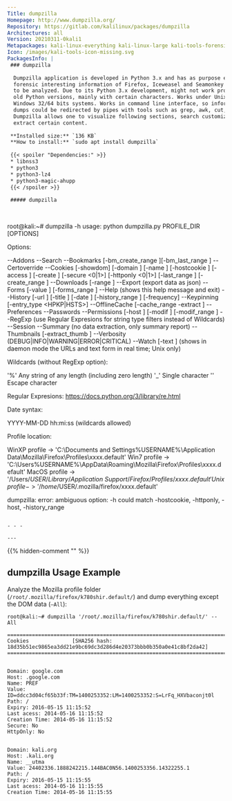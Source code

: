 ```yaml
---
Title: dumpzilla
Homepage: http://www.dumpzilla.org/
Repository: https://gitlab.com/kalilinux/packages/dumpzilla
Architectures: all
Version: 20210311-0kali1
Metapackages: kali-linux-everything kali-linux-large kali-tools-forensics kali-tools-respond 
Icon: /images/kali-tools-icon-missing.svg
PackagesInfo: |
 ### dumpzilla
 
  Dumpzilla application is developed in Python 3.x and has as purpose extract all
  forensic interesting information of Firefox, Iceweasel and Seamonkey browsers
  to be analyzed. Due to its Python 3.x development, might not work properly in
  old Python versions, mainly with certain characters. Works under Unix and
  Windows 32/64 bits systems. Works in command line interface, so information
  dumps could be redirected by pipes with tools such as grep, awk, cut, sed...
  Dumpzilla allows one to visualize following sections, search customization and
  extract certain content.
 
 **Installed size:** `136 KB`  
 **How to install:** `sudo apt install dumpzilla`  
 
 {{< spoiler "Dependencies:" >}}
 * libnss3
 * python3
 * python3-lz4
 * python3-magic-ahupp
 {{< /spoiler >}}
 
 ##### dumpzilla
 
 
 ```
 root@kali:~# dumpzilla -h
 usage: python dumpzilla.py PROFILE_DIR [OPTIONS]
 
 Options:
 
  --Addons
  --Search
  --Bookmarks [-bm_create_range <start> <end>][-bm_last_range <start> <end>]
  --Certoverride
  --Cookies [-showdom] [-domain <string>] [-name <string>] [-hostcookie <string>] [-access <date>] [-create <date>]
            [-secure <0|1>] [-httponly <0|1>] [-last_range <start> <end>] [-create_range <start> <end>]
  --Downloads [-range <start> <end>]
  --Export <directory> (export data as json)
  --Forms [-value <string>] [-forms_range <start> <end>]
  --Help (shows this help message and exit)
  --History [-url <string>] [-title <string>] [-date <date>] [-history_range <start> <end>] [-frequency]
  --Keypinning [-entry_type <HPKP|HSTS>]
  --OfflineCache [-cache_range <start> <end> -extract <directory>]
  --Preferences
  --Passwords
  --Permissions [-host <string>] [-modif <date>] [-modif_range <start> <end>]
  --RegExp (use Regular Expresions for string type filters instead of Wildcards)
  --Session
  --Summary (no data extraction, only summary report)
  --Thumbnails [-extract_thumb <directory>]
  --Verbosity (DEBUG|INFO|WARNING|ERROR|CRITICAL)
  --Watch [-text <string>] (shows in daemon mode the URLs and text form in real time; Unix only)
 
 Wildcards (without RegExp option):
 
  '%'  Any string of any length (including zero length)
  '_'  Single character
  '\'  Escape character
 
 Regular Expresions: https://docs.python.org/3/library/re.html
 
 Date syntax:
 
  YYYY-MM-DD hh:mi:ss (wildcards allowed)
 
 Profile location:
 
  WinXP profile -> 'C:\Documents and Settings\%USERNAME%\Application Data\Mozilla\Firefox\Profiles\xxxx.default'
  Win7 profile  -> 'C:\Users\%USERNAME%\AppData\Roaming\Mozilla\Firefox\Profiles\xxxx.default'
  MacOS profile -> '/Users/$USER/Library/Application\ Support/Firefox/Profiles/xxxx.default'
  Unix profile  -> '/home/$USER/.mozilla/firefox/xxxx.default'
    
 dumpzilla: error: ambiguous option: -h could match -hostcookie, -httponly, -host, -history_range
 ```
 
 - - -
 
---
```

{{% hidden-comment "<!--Do not edit anything above this line-->" %}}

## dumpzilla Usage Example

Analyze the Mozilla profile folder (`/root/.mozilla/firefox/k780shir.default/`) and dump everything except the DOM data (`–All`):

```
root@kali:~# dumpzilla '/root/.mozilla/firefox/k780shir.default/' --All

====================================================================================================
Cookies              [SHA256 hash: 18d35b51ec9865ea3dd21e9bc69dc3d286d4e20373bbb0b350a0e41c8bf2da42]
====================================================================================================


Domain: google.com
Host: .google.com
Name: PREF
Value: ID=ddcc3d04cf65b33f:TM=1400253352:LM=1400253352:S=LrFq_HXVbaconjt0l
Path: /
Expiry: 2016-05-15 11:15:52
Last acess: 2014-05-16 11:15:52
Creation Time: 2014-05-16 11:15:52
Secure: No
HttpOnly: No


Domain: kali.org
Host: .kali.org
Name: __utma
Value: 24402336.1888242215.144BAC0N56.1400253356.14322255.1
Path: /
Expiry: 2016-05-15 11:15:55
Last acess: 2014-05-16 11:15:55
Creation Time: 2014-05-16 11:15:55
```

